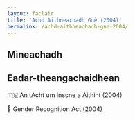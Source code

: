 ```yaml
---
layout: faclair
title: 'Achd Aithneachadh Gnè (2004)'
permalink: /achd-aithneachadh-gne-2004/
---
```


## Mìneachadh

## Eadar-theangachaidhean

&#x1f1ee;&#x1f1ea; An tAcht um Inscne a Aithint (2004)

&#x1f3f4;&#xe0067;&#xe0062;&#xe0065;&#xe006e;&#xe0067;&#xe007f; Gender Recognition Act (2004)